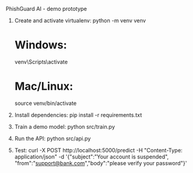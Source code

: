 PhishGuard AI - demo prototype

1. Create and activate virtualenv:
   python -m venv venv
   # Windows:
   venv\Scripts\activate
   # Mac/Linux:
   source venv/bin/activate

2. Install dependencies:
   pip install -r requirements.txt

3. Train a demo model:
   python src/train.py

4. Run the API:
   python src/api.py

5. Test:
   curl -X POST http://localhost:5000/predict -H "Content-Type: application/json" -d '{"subject":"Your account is suspended", "from":"support@bank.com","body":"please verify your password"}'
